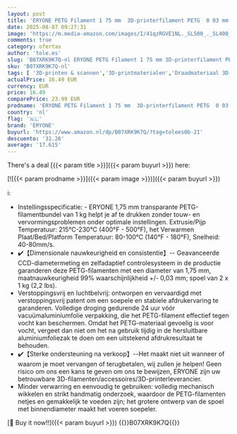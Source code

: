 ```yaml
---
layout: post
title: 'ERYONE PETG Filament 1 75 mm  3D-printerfilament PETG  0 03 mm  1 kg/spoel  zwart'
date: 2025-08-07 09:27:31
image: 'https://m.media-amazon.com/images/I/41qzRGVE1NL._SL500_._SL400_.jpg'
comments: true
category: ofertas
author: 'tole.es'
slug: 'B07XRK9K7Q-nl ERYONE PETG Filament 1 75 mm 3D-printerfilament PETG 0 03...'
sku: 'B07XRK9K7Q-nl'
tags: [ '3D-printen & scannen','3D-printmaterialen','Draadmateriaal 3D-printers','Zakelijk, industrie & wetenschap','eryone','🇳🇱', ]
actualPrice: 16.49 EUR
currency: EUR
price: 16.49
comparePrice: 23.99 EUR
prodname: 'ERYONE PETG Filament 1 75 mm  3D-printerfilament PETG  0 03 mm  1 kg/spoel  zwart'
country: 'nl'
flag: '🇳🇱'
brand: 'ERYONE'
buyurl: 'https://www.amazon.nl/dp/B07XRK9K7Q/?tag=tolees0b-21'
descuento: '31.26'
average: '17.615'
---
```


There's a deal [{{< param title >}}]({{< param buyurl >}})  here:

[![{{< param prodname >}}]({{< param image >}})]({{< param buyurl >}})

ℹ️:

- Instellingsspecificatie: - ERYONE 1,75 mm transparante PETG-filamentbundel van 1 kg helpt je af te drukken zonder touw- en vervormingsproblemen onder optimale instellingen. Extrusie/Pijp Temperatuur: 215°C-230°C (400°F - 500°F), het Verwarmen Plaat/Bed/Platform Temperatuur: 80-100°C (140°F - 180°F), Snelheid: 40-80mm/s.
- ✔️【Dimensionale nauwkeurigheid en consistentie】-- Geavanceerde CCD-diametermeting en zelfadaptief controlesysteem in de productie garanderen deze PETG-filamenten met een diameter van 1,75 mm, maatnauwkeurigheid 99% waarschijnlijkheid +/- 0,03 mm; spoel van 2 x 1 kg (2,2 lbs).
- Verstoppingsvrij en luchtbelvrij: ontworpen en vervaardigd met verstoppingsvrij patent om een soepele en stabiele afdrukervaring te garanderen. Volledige droging gedurende 24 uur vóór vacuümaluminiumfolie verpakking, die het PETG-filament effectief tegen vocht kan beschermen. Omdat het PETG-materiaal gevoelig is voor vocht, vergeet dan niet om het na gebruik tijdig in de hersluitbare aluminiumfoliezak te doen om een uitstekend afdrukresultaat te behouden.
- ✔️【Sterke ondersteuning na verkoop】--Het maakt niet uit wanneer of waarom je moet vervangen of terugbetalen, wij zullen je helpen! Geen risico om ons een kans te geven om ons te bewijzen, ERYONE zijn uw betrouwbare 3D-filamenten/accessoires/3D-printerleverancier.
- Minder verwarring en eenvoudig te gebruiken: volledig mechanisch wikkelen en strikt handmatig onderzoek, waardoor de PETG-filamenten netjes en gemakkelijk te voeden zijn; het grotere ontwerp van de spoel met binnendiameter maakt het voeren soepeler.

[🛒 Buy it now!!]({{< param buyurl >}})
{{<world>}}B07XRK9K7Q{{</world>}}
